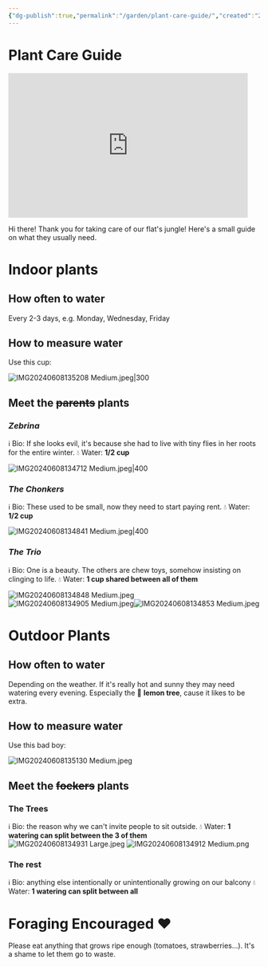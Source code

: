 ```yaml
---
{"dg-publish":true,"permalink":"/garden/plant-care-guide/","created":"2024-06-08T20:36:42.406+02:00","updated":"2024-06-08T22:12:51.922+02:00"}
---
```


# Plant Care Guide
<iframe src="https://giphy.com/embed/ohKsuoQwOdmmGubVJm" width="480" height="290" style="" frameBorder="0" class="giphy-embed" allowFullScreen></iframe>

Hi there! Thank you for taking care of our flat's jungle!
Here's a small guide on what they usually need.

# Indoor plants

## How often to water
Every 2-3 days, e.g. Monday, Wednesday, Friday
## How to measure water
Use this cup:

![IMG20240608135208 Medium.jpeg|300](/img/user/Files/IMG20240608135208%20Medium.jpeg)

## Meet the ~~parents~~ plants
### *Zebrina*
ℹ️ Bio: If she looks evil, it's because she had to live with tiny flies in her roots for the entire winter.
💧 Water: **1/2 cup**

![IMG20240608134712 Medium.jpeg|400](/img/user/Files/IMG20240608134712%20Medium.jpeg)

### *The Chonkers*
ℹ️ Bio: These used to be small, now they need to start paying rent.
💧 Water: **1/2 cup**

![IMG20240608134841 Medium.jpeg|400](/img/user/Files/IMG20240608134841%20Medium.jpeg)

### *The Trio*
ℹ️ Bio: One is a beauty. The others are chew toys, somehow insisting on clinging to life.
💧 Water: **1 cup shared between all of them**

![IMG20240608134848 Medium.jpeg](/img/user/Files/IMG20240608134848%20Medium.jpeg)
![IMG20240608134905 Medium.jpeg](/img/user/Files/IMG20240608134905%20Medium.jpeg)![IMG20240608134853 Medium.jpeg](/img/user/Files/IMG20240608134853%20Medium.jpeg)

# Outdoor Plants

## How often to water
Depending on the weather.
If it's really hot and sunny they may need watering every evening. Especially the 🍋 **lemon tree**, cause it likes to be extra.

## How to measure water
Use this bad boy:

![IMG20240608135130 Medium.jpeg](/img/user/Files/IMG20240608135130%20Medium.jpeg)

## Meet the ~~fockers~~ plants

### The Trees
ℹ️ Bio: the reason why we can't invite people to sit outside.
💧 Water: **1 watering can split between the 3 of them**
![IMG20240608134931 Large.jpeg](/img/user/Files/IMG20240608134931%20Large.jpeg)
![IMG20240608134912 Medium.png](/img/user/Files/IMG20240608134912%20Medium.png)

### The rest
ℹ️ Bio: anything else intentionally or unintentionally growing on our balcony
💧 Water: **1 watering can split between all**


# Foraging Encouraged ❤️
Please eat anything that grows ripe enough (tomatoes, strawberries...). It's a shame to let them go to waste.